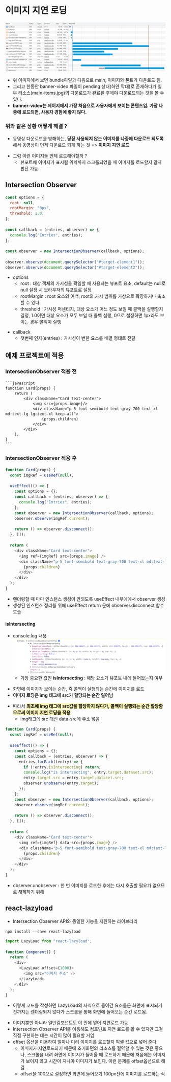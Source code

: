 # 이미지 지연 로딩

![](a.png)

- 위 이미지에서 보면 bundle파일과 다음으로 main, 이미지와 폰트가 다운로드 됨.
- 그리고 한동안 banner-video 파일이 pending 상태(하얀 막대)로 존재하다가 일부 리소스(main-items.jpg)의 다운로드가 완료된 후에야 다운로드되는 것을 볼 수 있다.
- **banner-video는 페이지에서 가장 처음으로 사용자에게 보이는 콘텐츠임. 가장 나중에 로드되면, 사용자 경험에 좋지 않다.**

### 위와 같은 상황 어떻게 해결 ?

- 동영상 다운로드를 방해하는, **당장 사용되지 않는 이미지를 나중에 다운로드 되도록** 해서 동영상이 먼저 다운로드 되게 하는 것 => **이미지 지연 로드**

* 그럼 이런 이미지들 언제 로드해야할까 ?
  - 뷰포트에 이미지가 표시될 위치까지 스크롤되었을 때 이미지를 로드할지 말지 판단 가능

## Intersection Observer

```javascript
const options = {
  root: null,
  rootMargin: "0px",
  threshold: 1.0,
};

const callback = (entries, observer) => {
  console.log("Entries", entries);
};

const observer = new IntersectionObserver(callback, options);

observer.observe(document.querySelector("#target-element1"));
observer.observe(document.querySelector("#target-element2"));
```

- options
  - root : 대상 객체의 가시성을 확일할 때 사용되는 뷰포트 요소, default는 null로 null 설정 시 브라우저의 뷰포트로 설정
  * rootMargin : root 요소의 여백, root의 가시 범위를 가상으로 확장하거나 축소 할 수 있다.
  * threshold : 가시성 퍼센티지, 대상 요소가 어느 정도 보일 때 콜백을 실행할지 결정, 1.0이면 대상 요소가 모두 보일 때 콜백 실행, 0으로 설정하면 1px라도 보이는 경우 콜백이 실행

* callback
  - 첫번째 인자(entries) : 가시성이 변한 요소를 배열 형태로 전달

## 예제 프로젝트에 적용

### IntersectionObserver 적용 전

    ```javascript
    function Card(props) {
        return (
            <div className="Card text-center">
                <img src={props.image}/>
                <div className="p-5 font-semibold text-gray-700 text-xl md:text-lg lg:text-xl keep-all">
                    {props.children}
                </div>
            </div>
        );
    }
    ```

### IntersectionObserver 적용 후

```javascript
function Card(props) {
  const imgRef = useRef(null);

  useEffect(() => {
    const options = {};
    const callback = (entries, observer) => {
      console.log("Entries", entries);
    };
    const observer = new IntersectionObserver(callback, options);
    observer.observe(imgRef.current);

    return () => observer.disconnect();
  }, []);

  return (
    <div className="Card text-center">
      <img ref={imgRef} src={props.image} />
      <div className="p-5 font-semibold text-gray-700 text-xl md:text-lg lg:text-xl keep-all">
        {props.children}
      </div>
    </div>
  );
}
```

- 렌더링할 때 마다 인스턴스 생성이 안되도록 useEffect 내부에에서 observer 생성
- 생성된 인스턴스 정리를 위해 useEffect return 문에 observer.disconnect 함수 호출

#### isIntersecting

- console.log 내용
  ![](b.png)
  - 가장 중요한 값인 **isIntersecting** : 해당 요소가 뷰포트 내에 들어왔는지 여부

* 화면에 이미지가 보이는 순간, 즉 콜백이 실행되는 순간에 이미지를 로드
* **이미지 로딩은 img 태그에 src가 할당되는 순간 일어남**

- 따라서 <span style='background-color : #fff5b1; color:black;'>**최초에 img 태그에 src값을 할당하지 않다가, 콜백이 실행되는 순간 할당함으로써 이미지 지연 로딩을 적용**</span>
  - img태그에 src 대신 data-src에 주소 넣음

```javascript
function Card(props) {
  const imgRef = useRef(null);

  useEffect(() => {
    const options = {};
    const callback = (entries, observer) => {
      entries.forEach((entry) => {
        if (!entry.isIntersecting) return;
        console.log("is intersecting", entry.target.dataset.src);
        entry.target.src = entry.target.dataset.src;
        observer.unobserve(entry.target);
      });
    };
    const observer = new IntersectionObserver(callback, options);
    observer.observe(imgRef.current);

    return () => observer.disconnect();
  }, []);

  return (
    <div className="Card text-center">
      <img ref={imgRef} data-src={props.image} />
      <div className="p-5 font-semibold text-gray-700 text-xl md:text-lg lg:text-xl keep-all">
        {props.children}
      </div>
    </div>
  );
}
```

- observer.unobserver : 한 번 이미지를 로드한 후에는 다시 호출할 필요가 없으므로 해제하기 위해

## react-lazyload

- Intersection Observer API와 동일한 기능을 지원하는 라이브러리

```
npm install --save react-lazyload
```

```js
import LazyLoad from "react-lazyload";

function Component() {
  return (
    <div>
      <LazyLoad offset={1000}>
        <img src="이미지 주소" />
      </LazyLoad>
    </div>
  );
}
```

- 이렇게 코드를 작성하면 LazyLoad의 자식으로 들어간 요소들은 화면에 표시되기 전까지는 렌더링되지 않다가 스크롤을 통해 화면에 들어오는 순간 로드됨.

* 이미지뿐만 아니라 일반컴포넌트도 이 안에 넣어 지연로드 가능
* Intersection Observer API를 이용해도 컴포넌트 지연 로드를 할 수 있지만 그걸 직접 구현하는 데는 시간이 많이 필요할 거임
* offset 옵션을 이용하여 얼마나 미리 이미지를 로드할지 픽셀 값으로 넣어 준다.
  - 이미지가 지연로드되기 때문에 초기화면의 리소스를 절약할 수 있는 것은 좋으나, 스크롤을 내려 화면에 이미지가 들어올 때 로드하기 때문에 처음에는 이미지가 보이지 않고 시간이 지나야 이미지가 보인다. 이런 문제를 offset옵션으로 해결
  * offset을 100으로 설정하면 화면에 들어오기 100px전에 이미지를 로드하는 식
